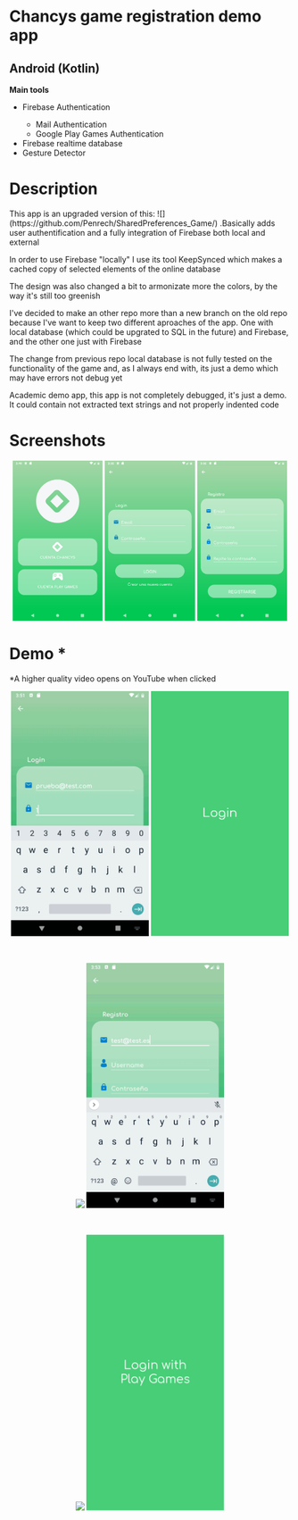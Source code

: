 <h1>Chancys game registration demo app</h1>
<h2>Android (Kotlin)</h2>
<b>Main tools</b>
<ul>
<li>Firebase Authentication</li>
  <ul>
    <li>Mail Authentication</li>
    <li>Google Play Games Authentication</li>
  </ul>
<li>Firebase realtime database</li>
<li>Gesture Detector</li>
</ul>

<h1>Description</h1>
<p>This app is an upgraded version of this: ![](https://github.com/Penrech/SharedPreferences_Game/) .Basically adds user authentification and a fully integration of Firebase both local and external</p>
<p>In order to use Firebase "locally" I use its tool KeepSynced which makes a cached copy of selected elements of the online database</p>
<p>The design was also changed a bit to armonizate more the colors, by the way it's still too greenish</p>
<p>I've decided to make an other repo more than a new branch on the old repo because I've want to keep two different aproaches of the app. One with local database (which could be upgrated to SQL in the future) and Firebase,
and the other one just with Firebase</p>
<p>The change from previous repo local database is not fully tested on the functionality of the game and, as I always end with, its just a demo which may have errors not debug yet</p>
<p>Academic demo app, this app is not completely debugged, it's just a demo. It could contain not extracted text strings and not properly indented code</p>

<h1>Screenshots</h1>
<p align = "center">
  <a href='#img1'><img id='img1' width = '32%' src='device-2019-02-05-181718.png'/></a>
  <a href='#img2'><img id='img2' width = '32%' src='device-2019-02-05-181735.png'/></a>
  <a href='#img3'><img id='img3' width = '32%' src='device-2019-02-05-181743.png'/></a>
</p>

<h1>Demo *</h1>
<p style>*A higher quality video opens on YouTube when clicked</p>

<p align="center">
  <a href='https://www.youtube.com/watch?v=KlSoRI8pjrM'><img width = '49%' src='Chancys1.gif'/></a>
  <a href='#imgE1'><img id='imgE1' width = '49%' src='Chancys_1-07.png'/></a>
</p>
<br>
<p align="center">
  <a href='#imgE2'><img id='imgE2' width = '49%' src='Chancys_2-08'/></a>
  <a href='https://www.youtube.com/watch?v=uW385FLkbG8'><img width = '49%' src='Chancys2.gif'/></a>
</p>
<br>
<p align="center">
  <a href='https://www.youtube.com/watch?v=Bf6NGwmXcdo'><img width = '49%' src='Chancys3.gif'/></a>
   <a href='#imgE3'><img id='imgE3' width = '49%' src='Chancys_3-09.png'/></a>
</p>
